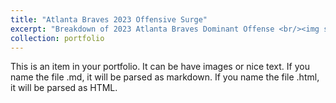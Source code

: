 ```yaml
---
title: "Atlanta Braves 2023 Offensive Surge"
excerpt: "Breakdown of 2023 Atlanta Braves Dominant Offense <br/><img src='/images/500x300.png'>"
collection: portfolio
---
```


This is an item in your portfolio. It can be have images or nice text. If you name the file .md, it will be parsed as markdown. If you name the file .html, it will be parsed as HTML. 

